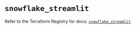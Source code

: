 # `snowflake_streamlit`

Refer to the Terraform Registry for docs: [`snowflake_streamlit`](https://registry.terraform.io/providers/snowflake-labs/snowflake/1.0.2/docs/resources/streamlit).
